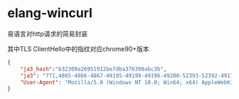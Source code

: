# elang-wincurl

易语言对http请求的简易封装

其中TLS ClientHello中的指纹对应chrome90+版本

```JSON
{
    "ja3_hash":"b32309a26951912be7dba376398abc3b", 
 	"ja3": "771,4865-4866-4867-49195-49199-49196-49200-52393-52392-49171-49172-156-157-47-53,0-23-65281-10-11-35-16-5-13-18-51-45-43-27-21,29-23-24,0",
    "User-Agent": "Mozilla/5.0 (Windows NT 10.0; Win64; x64) AppleWebKit/537.36 (KHTML, like Gecko) Chrome/99.0.4844.82 Safari/537.36"
}
```

